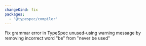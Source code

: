 ```yaml
---
changeKind: fix
packages:
  - "@typespec/compiler"
---
```


Fix grammar error in TypeSpec unused-using warning message by removing incorrect word "be" from "never be used"